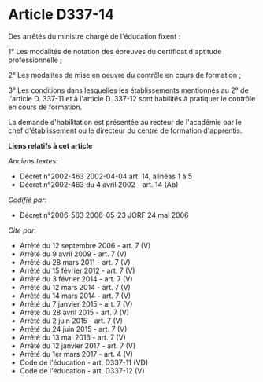 # Article D337-14

Des arrêtés du ministre chargé de l'éducation fixent : 

1° Les modalités de notation des épreuves du certificat d'aptitude professionnelle ; 

2° Les modalités de mise en oeuvre du contrôle en cours de formation ; 

3° Les conditions dans lesquelles les établissements mentionnés au 2° de l'article D. 337-11 et à l'article D. 337-12 sont
habilités à pratiquer le contrôle en cours de formation. 

La demande d'habilitation est présentée au recteur de l'académie par le chef d'établissement ou le directeur du centre de
formation d'apprentis.

**Liens relatifs à cet article**

_Anciens textes_:

  - Décret n°2002-463 2002-04-04 art. 14, alinéas 1 à 5
  - Décret n°2002-463 du 4 avril 2002 - art. 14 (Ab)

_Codifié par_:

  - Décret n°2006-583 2006-05-23 JORF 24 mai 2006

_Cité par_:

  - Arrêté du 12 septembre 2006 - art. 7 (V)
  - Arrêté du 9 avril 2009 - art. 7 (V)
  - Arrêté du 28 mars 2011 - art. 7 (V)
  - Arrêté du 15 février 2012 - art. 7 (V)
  - Arrêté du 3 février 2014 - art. 7 (V)
  - Arrêté du 12 mars 2014 - art. 7 (V)
  - Arrêté du 14 mars 2014 - art. 7 (V)
  - Arrêté du 7 janvier 2015 - art. 7 (V)
  - Arrêté du 28 avril 2015 - art. 7 (V)
  - Arrêté du 2 juin 2015 - art. 7 (V)
  - Arrêté du 24 juin 2015 - art. 7 (V)
  - Arrêté du 13 mai 2016 - art. 7 (V)
  - Arrêté du 12 janvier 2017 - art. 7 (V)
  - Arrêté du 1er mars 2017 - art. 4 (V)
  - Code de l'éducation - art. D337-11 (VD)
  - Code de l'éducation - art. D337-12 (V)
